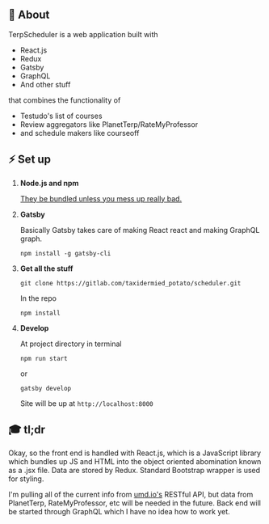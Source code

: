## 🐢 About

TerpScheduler is a web application built with 

* React.js
* Redux
* Gatsby
* GraphQL
* And other stuff

that combines the functionality of 

* Testudo's list of courses
* Review aggregators like PlanetTerp/RateMyProfessor
* and schedule makers like courseoff


## ⚡ Set up

1.  **Node.js and npm**

    [They be bundled unless you mess up really bad.](https://nodejs.org/en/)

1.  **Gatsby**

    Basically Gatsby takes care of making React react and making GraphQL graph.

    ```
    npm install -g gatsby-cli
    ```
    
1.  **Get all the stuff**
    
    ```
    git clone https://gitlab.com/taxidermied_potato/scheduler.git
    ```
    
    In the repo
    ```
    npm install
    ```

1.  **Develop**

    At project directory in terminal 
    ```
    npm run start
    ``` 
    or
    ```
    gatsby develop
    ``` 

    Site will be up at `http://localhost:8000`


## 🎓 tl;dr

Okay, so the front end is handled with React.js, which is a JavaScript library which bundles up JS and HTML into the object oriented abomination known as a .jsx file. Data are stored by Redux. Standard Bootstrap wrapper is used for styling.

I'm pulling all of the current info from [umd.io's](https://umd.io/) RESTful API, but data from PlanetTerp, RateMyProfessor, etc will be needed in the future. Back end will be started through GraphQL which I have no idea how to work yet.